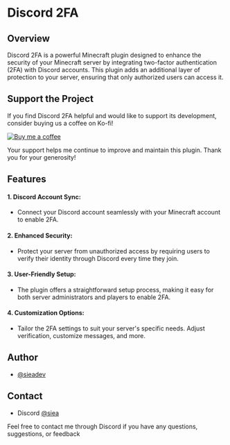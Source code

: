 # Discord 2FA 

## Overview
Discord 2FA is a powerful Minecraft plugin designed to enhance the security of your Minecraft server by integrating two-factor authentication (2FA) with Discord accounts. This plugin adds an additional layer of protection to your server, ensuring that only authorized users can access it.

## Support the Project

If you find Discord 2FA helpful and would like to support its development, consider buying us a coffee on Ko-fi!

[![Buy me a coffee](https://img.shields.io/badge/Buy%20me%20a%20coffee-Donate%20now-orange.svg)](https://ko-fi.com/sieadev)

Your support helps me continue to improve and maintain this plugin. Thank you for your generosity!

## Features
#### 1. Discord Account Sync: 
- Connect your Discord account seamlessly with your Minecraft account to enable 2FA.

#### 2. Enhanced Security: 
- Protect your server from unauthorized access by requiring users to verify their identity through Discord every time they join.

#### 3. User-Friendly Setup: 
- The plugin offers a straightforward setup process, making it easy for both server administrators and players to enable 2FA.

#### 4. Customization Options: 
- Tailor the 2FA settings to suit your server's specific needs. Adjust verification, customize messages, and more.


## Author

- [@sieadev](https://www.github.com/sieadev)

## Contact
- Discord [@siea](dsc.gg/siea)

Feel free to contact me through Discord if you have any questions, suggestions, or feedback

